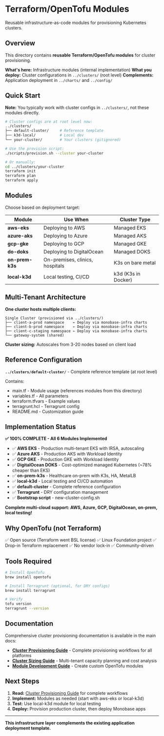 # Terraform/OpenTofu Modules

Reusable infrastructure-as-code modules for provisioning Kubernetes clusters.

## Overview

This directory contains **reusable Terraform/OpenTofu modules** for cluster provisioning.

**What's here:** Infrastructure modules (internal implementation)
**What you deploy:** Cluster configurations in `../clusters/` (root level)
**Complements:** Application deployment in `../charts/` and `../config/`

## Quick Start

**Note:** You typically work with cluster configs in `../clusters/`, not these modules directly.

```bash
# Cluster configs are at root level now:
../clusters/
├── default-cluster/     # Reference template
├── k3d-local/           # Local dev
└── your-cluster/        # Your clusters (gitignored)

# Use the provision script:
./scripts/provision.sh --cluster your-cluster

# Or manually:
cd ../clusters/your-cluster
terraform init
terraform plan
terraform apply
```

## Modules

Choose based on deployment target:

| Module | Use When | Cluster Type |
|--------|----------|--------------|
| **aws-eks** | Deploying to AWS | Managed EKS |
| **azure-aks** | Deploying to Azure | Managed AKS |
| **gcp-gke** | Deploying to GCP | Managed GKE |
| **do-doks** | Deploying to DigitalOcean | Managed DOKS |
| **on-prem-k3s** | On-premises, clinics, hospitals | K3s on bare metal |
| **local-k3d** | Local testing, CI/CD | k3d (K3s in Docker) |

## Multi-Tenant Architecture

**One cluster hosts multiple clients:**

```
Single Cluster (provisioned via ../clusters/)
├── client-a-prod namespace    ← Deploy via monobase-infra charts
├── client-b-prod namespace    ← Deploy via monobase-infra charts
├── client-c-staging namespace ← Deploy via monobase-infra charts
└── gateway-system (shared)
```

**Cluster sizing:** Autoscales from 3-20 nodes based on client load

## Reference Configuration

**`../clusters/default-cluster/`** - Complete reference template (at root level)

Contains:
- main.tf - Module usage (references modules from this directory)
- variables.tf - All parameters
- terraform.tfvars - Example values
- terragrunt.hcl - Terragrunt config
- README.md - Customization guide

## Implementation Status

**✅ 100% COMPLETE - All 6 Modules Implemented**

- ✅ **AWS EKS** - Production multi-tenant EKS with IRSA, autoscaling
- ✅ **Azure AKS** - Production AKS with Workload Identity
- ✅ **GCP GKE** - Production GKE with Workload Identity
- ✅ **DigitalOcean DOKS** - Cost-optimized managed Kubernetes (~78% cheaper than EKS)
- ✅ **on-prem-k3s** - Healthcare on-prem with K3s, HA, MetalLB
- ✅ **local-k3d** - Local testing and CI/CD automation
- ✅ **default-cluster** - Complete reference configuration
- ✅ **Terragrunt** - DRY configuration management
- ✅ **Bootstrap script** - new-cluster-config.sh

**Complete multi-cloud support: AWS, Azure, GCP, DigitalOcean, on-prem, local testing!**

## Why OpenTofu (not Terraform)

✅ Open source (Terraform went BSL license)
✅ Linux Foundation project
✅ Drop-in Terraform replacement
✅ No vendor lock-in
✅ Community-driven

## Tools Required

```bash
# Install OpenTofu
brew install opentofu

# Install Terragrunt (optional, for DRY configs)
brew install terragrunt

# Verify
tofu version
terragrunt --version
```

## Documentation

Comprehensive cluster provisioning documentation is available in the main docs:

- **[Cluster Provisioning Guide](../docs/getting-started/CLUSTER-PROVISIONING.md)** - Complete provisioning workflows for all platforms
- **[Cluster Sizing Guide](../docs/operations/CLUSTER-SIZING.md)** - Multi-tenant capacity planning and cost analysis
- **[Module Development Guide](../docs/development/MODULE-DEVELOPMENT.md)** - Create custom OpenTofu modules

## Next Steps

1. **Read:** [Cluster Provisioning Guide](../docs/getting-started/CLUSTER-PROVISIONING.md) for complete workflows
2. **Implement:** Modules as needed (start with aws-eks or local-k3d)
3. **Test:** Use local-k3d module for local testing
4. **Deploy:** Provision production cluster, then deploy Monobase apps

---

**This infrastructure layer complements the existing application deployment template.**
